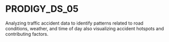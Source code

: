 # PRODIGY_DS_05
Analyzing traffic accident data to identify patterns related to road conditions, weather, and time of day also visualizing accident hotspots and contributing factors.
